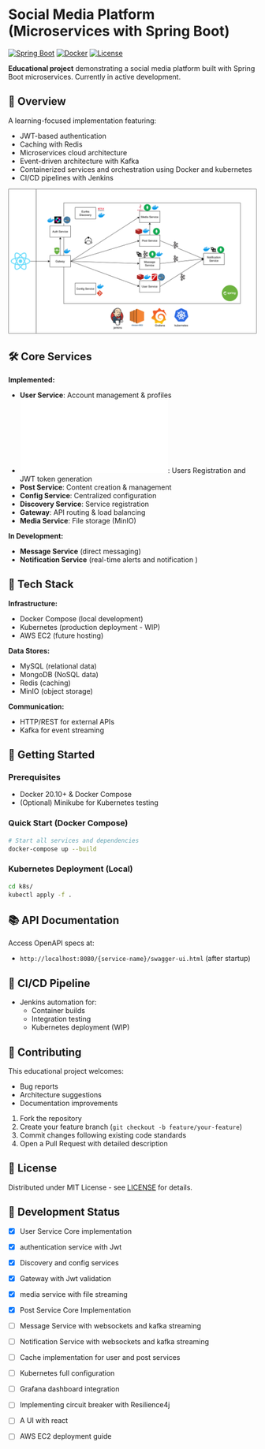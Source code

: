 
# Social Media Platform (Microservices with Spring Boot)

[![Spring Boot](https://img.shields.io/badge/Spring%20Boot-3.1%2B-brightgreen)](https://spring.io/)
[![Docker](https://img.shields.io/badge/Docker-20.10%2B-blue)](https://www.docker.com/)
[![License](https://img.shields.io/badge/License-MIT-yellowgreen)](LICENSE)

**Educational project** demonstrating a social media platform built with Spring Boot microservices. Currently in active development.

## 📌 Overview

A learning-focused implementation featuring:
- JWT-based authentication 
- Caching with Redis
- Microservices cloud  architecture 
- Event-driven architecture with Kafka
- Containerized services and orchestration  using Docker and kubernetes
- CI/CD pipelines with Jenkins

![Architecture Diagram](Diagram.png)

## 🛠️ Core Services

**Implemented:**
- **User Service**: Account management & profiles
- **![Auth Service](services/auth-service/README.md)**: Users Registration and JWT token generation
- **Post Service**: Content creation & management
- **Config Service**: Centralized configuration
- **Discovery Service**: Service registration
- **Gateway**: API routing & load balancing
- **Media Service**: File storage (MinIO)

**In Development:**
- **Message Service** (direct messaging)
- **Notification Service** (real-time alerts and notification )

## 🔧 Tech Stack

**Infrastructure:**
- Docker Compose (local development)
- Kubernetes (production deployment - WIP)
- AWS EC2 (future hosting)

**Data Stores:**
- MySQL (relational data)
- MongoDB (NoSQL data)
- Redis (caching)
- MinIO (object storage)

**Communication:**
- HTTP/REST for external APIs
- Kafka for event streaming

## 🚀 Getting Started

### Prerequisites
- Docker 20.10+ & Docker Compose
- (Optional) Minikube for Kubernetes testing

### Quick Start (Docker Compose)
```bash
# Start all services and dependencies
docker-compose up --build
```

### Kubernetes Deployment (Local)
```bash
cd k8s/
kubectl apply -f .
```

## 📚 API Documentation
Access OpenAPI specs at:
- `http://localhost:8080/{service-name}/swagger-ui.html` (after startup)

## 🔄 CI/CD Pipeline
- Jenkins automation for:
    - Container builds
    - Integration testing
    - Kubernetes deployment (WIP)

  

## 🤝 Contributing
This educational project welcomes:
- Bug reports
- Architecture suggestions
- Documentation improvements

1. Fork the repository
2. Create your feature branch (`git checkout -b feature/your-feature`)
3. Commit changes following existing code standards
4. Open a Pull Request with detailed description

## 📄 License
Distributed under MIT License - see [LICENSE](LICENSE) for details.

## 🚧 Development Status
- [X] User Service Core implementation 
- [X] authentication service with Jwt 
- [X] Discovery and config services
- [X] Gateway with Jwt validation 
- [X] media service with file streaming 
- [X] Post Service Core Implementation
- [ ] Message Service with websockets and kafka streaming
- [ ] Notification Service with websockets and kafka streaming
- [ ] Cache implementation for user and post services
- [ ] Kubernetes full configuration
- [ ] Grafana dashboard integration
- [ ] Implementing circuit breaker with Resilience4j
- [ ] A UI with react
- [ ] AWS EC2 deployment guide




